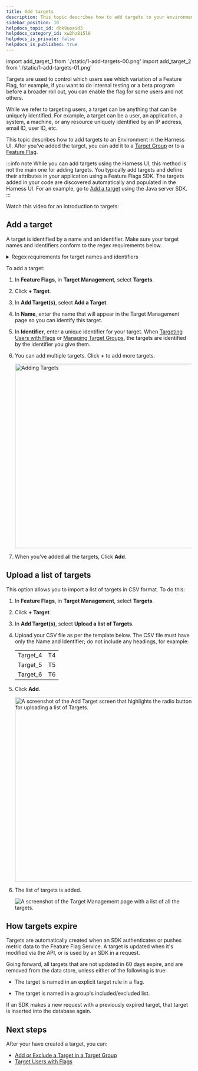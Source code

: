 ```yaml
---
title: Add targets
description: This topic describes how to add targets to your environment.
sidebar_position: 10
helpdocs_topic_id: dbk9uoaid3
helpdocs_category_id: xw2hz815l8
helpdocs_is_private: false
helpdocs_is_published: true
---
```



import add_target_1 from './static/1-add-targets-00.png'
import add_target_2 from './static/1-add-targets-01.png'


Targets are used to control which users see which variation of a Feature Flag, for example, if you want to do internal testing or a beta program before a broader roll out, you can enable the flag for some users and not others. 

While we refer to targeting users, a target can be anything that can be uniquely identified. For example, a target can be a user, an application, a system, a machine, or any resource uniquely identified by an IP address, email ID, user ID, etc.

This topic describes how to add targets to an Environment in the Harness UI. After you’ve added the target, you can add it to a [Target Group](add-target-groups.md) or to a [Feature Flag](/docs/feature-flags/ff-target-management/targeting-users-with-flags).

:::info note
 While you can add targets using the Harness UI, this method is not the main one for adding targets. You typically add targets and define their attributes in your application using a Feature Flags SDK. The targets added in your code are discovered automatically and populated in the Harness UI. For an example, go to [Add a target](/docs/feature-flags/ff-sdks/server-sdks/integrate-feature-flag-with-java-sdk#add-a-target) using the Java server SDK.
:::

Watch this video for an introduction to targets:

<!-- Video:
https://www.loom.com/share/3bce77b43a844d6bb5b274c341855149-->
<docvideo src="https://www.loom.com/share/3bce77b43a844d6bb5b274c341855149" /> 

## Add a target


A target is identified by a name and an identifier. Make sure your target names and identifiers conform to the regex requirements below.

<details>
<summary>Regex requirements for target names and identifiers</summary> 

A target is identified by a name and an identifier. The name and identifier you enter must conform to the following regex:

**Name**

Regex: `[\\p{L}\\d .@_-]`

Must consist of only alphabetical characters, numbers, and the following symbols: 

* . (period)
* @ (at sign)
* - (dash)
* \_ (underscore)

The characters can be lowercase or uppercase and can include accented letters, for example `Café_123`.

**Identifier**

Regex: `[A-Za-z0-9.@_-]`

Must consist of only alphabetical characters, numbers, and the following symbols: 

* . (period)
* @ (at sign)
* - (dash)
* \_ (underscore)

The characters can be lowercase or uppercase but cannot include accented letters, for example `CF.789`.

For more information, go to [Entity Identifier Reference](/docs/platform/references/entity-identifier-reference).
</details>

To add a target:

1. In **Feature Flags**, in **Target Management**, select **Targets**.
2. Click **+ Target**.
3. In **Add Target(s)**, select **Add a Target**.
4. In **Name**, enter the name that will appear in the Target Management page so you can identify this target.
5. In **Identifier**, enter a unique identifier for your target. When [Targeting Users with Flags](/docs/feature-flags/ff-target-management/targeting-users-with-flags) or [Managing Target Groups](add-target-groups.md), the targets are identified by the identifier you give them.
6. You can add multiple targets. Click **+** to add more targets.

    
    <img src={add_target_1} alt="Adding Targets" height="500" width="500" />    
    

7. When you’ve added all the targets, Click **Add**.


## Upload a list of targets


This option allows you to import a list of targets in CSV format. To do this:


1. In **Feature Flags**, in **Target Management**, select **Targets**.
2. Click **+ Target**.
3. In **Add Target(s)**, select **Upload a list of Targets**.
4. Upload your CSV file as per the template below. The CSV file must have only the Name and Identifier; do not include any headings, for example:

    | | | 
    | --- | --- |
    | Target\_4 | T4 |
    | Target\_5 | T5 |
    | Target\_6 | T6 |

5. Click **Add**.

    
    <img src={add_target_1} alt="A screenshot of the Add Target screen that highlights the radio button for uploading a list of Targets." height="500" width="500" />
     

6. The list of targets is added.

    ![A screenshot of the Target Management page with a list of all the targets.](./static/1-add-targets-02.png)

## How targets expire

Targets are automatically created when an SDK authenticates or pushes metric data to the Feature Flag Service.  A target is updated when it's modified via the API, or is used by an SDK in a request. 

Going forward, all targets that are not updated in 60 days expire, and are removed from the data store, unless either of the following is true:

* The target is named in an explicit target rule in a flag.

* The target is named in a group's included/excluded list.

If an SDK makes a new request with a previously expired target, that target is inserted into the database again.

## Next steps

After your have created a target, you can:

* [Add or Exclude a Target in a Target Group](add-target-groups.md)
* [Target Users with Flags](/docs/feature-flags/ff-target-management/targeting-users-with-flags)


